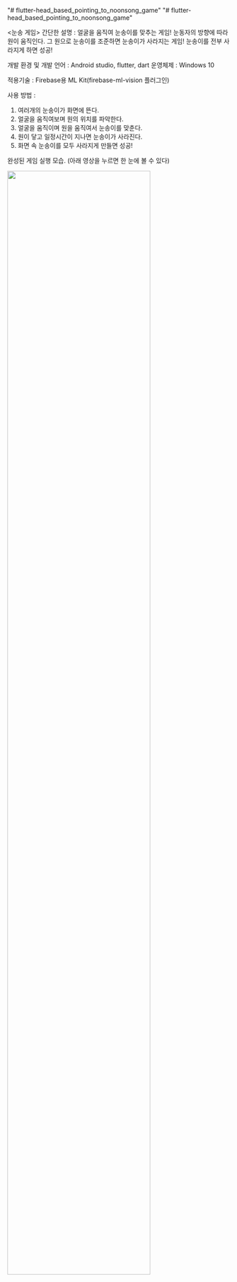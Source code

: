 "# flutter-head_based_pointing_to_noonsong_game" 
"# flutter-head_based_pointing_to_noonsong_game" 

<눈송 게임>
간단한 설명 : 얼굴을 움직여 눈송이를 맞추는 게임! 눈동자의 방향에 따라 원이 움직인다. 그 원으로 눈송이를 조준하면 눈송이가 사라지는 게임! 눈송이를 전부 사라지게 하면 성공!

개발 환경 및 개발 언어 : Android studio, flutter, dart
운영체제 : Windows 10

적용기술 :  Firebase용 ML Kit(firebase-ml-vision 플러그인)

사용 방법 :  
1. 여러개의 눈송이가 화면에 뜬다. 
2. 얼굴을 움직여보며 원의 위치를 파악한다.
3. 얼굴을 움직이며 원을 움직여서 눈송이를 맞춘다.
4. 원이 닿고 일정시간이 지나면 눈송이가 사라진다.
5. 화면 속 눈송이를 모두 사라지게 만들면 성공!


완성된 게임 실행 모습. (아래 영상을 누르면 한 눈에 볼 수 있다)

<img width="80%" src="https://user-images.githubusercontent.com/33537820/201268359-c853aaf3-cac9-4772-a90f-cf9011a2d0ef.gif"/>
